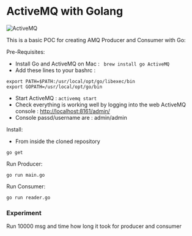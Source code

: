 ActiveMQ with Golang
=======================

![ActiveMQ](https://upload.wikimedia.org/wikipedia/commons/4/42/Apache-activemq-logo.png)

This is a basic POC for creating AMQ Producer and Consumer with Go:




Pre-Requisites:

 - Install Go and ActiveMQ on Mac : ``` brew install go ActiveMQ```
 - Add these lines to your bashrc :
 ```
 export PATH=$PATH:/usr/local/opt/go/libexec/bin
 export GOPATH=/usr/local/opt/go/bin
```
- Start ActiveMQ : ```activemq start```
- Check everything is working well by logging into the web ActiveMQ console : [http://localhost:8161/admin/](http://localhost:8161/admin/)
- Console passd/username are : admin/admin


Install:

- From inside the cloned repository

```
go get
```

Run Producer:
```
go run main.go
```

Run Consumer:
```
go run reader.go
```

### Experiment

Run 10000 msg and time how long it took for producer and consumer
